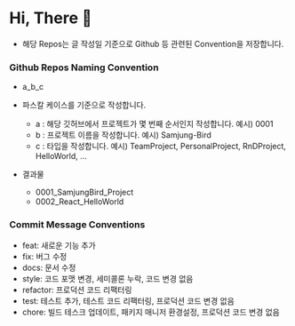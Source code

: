 # Hi, There :wave:

- 해당 Repos는 글 작성일 기준으로 Github 등 관련된 Convention을 저장합니다.

### Github Repos Naming Convention
- a_b_c
- 파스칼 케이스를 기준으로 작성합니다.
  - a : 해당 깃허브에서 프로젝트가 몇 번째 순서인지 작성합니다. 예시) 0001
  - b : 프로젝트 이름을 작성합니다. 예시) Samjung-Bird
  - c : 타입을 작성합니다. 예시) TeamProject, PersonalProject, RnDProject, HelloWorld, ... 

- 결과물
  - 0001_SamjungBird_Project
  - 0002_React_HelloWorld


### Commit Message Conventions 
- feat: 새로운 기능 추가
- fix: 버그 수정
- docs: 문서 수정
- style: 코드 포맷 변경, 세미콜론 누락, 코드 변경 없음
- refactor: 프로덕션 코드 리팩터링
- test: 테스트 추가, 테스트 코드 리팩터링, 프로덕션 코드 변경 없음
- chore: 빌드 테스크 업데이트, 패키지 매니저 환경설정, 프로덕션 코드 변경 없음
<br/>
